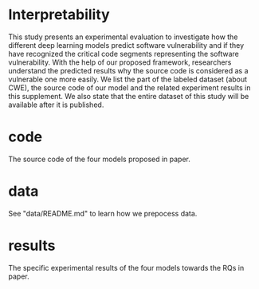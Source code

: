 # Interpretability
This study presents an experimental evaluation to investigate how the different deep learning models predict software vulnerability and if they have recognized the critical code segments representing the software vulnerability. With the help of our proposed framework, researchers understand the predicted results why the source code is considered as a vulnerable one more easily. We list the part of the labeled dataset (about CWE), the source code of our model and the related experiment results in this supplement. We also state that the entire dataset of this study will be available after it is published.

# code
The source code of the four models proposed in paper.

# data
See "data/README.md" to learn how we prepocess data.

# results
The specific experimental results of the four models towards the RQs in paper.
